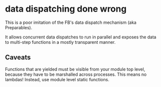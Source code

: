 # data dispatching done wrong

This is a poor imitation of the FB's data dispatch mechanism (aka Preparables).

It allows concurrent data dispatches to run in parallel and exposes the data to
multi-step functions in a mostly transparent manner.

## Caveats

Functions that are yielded must be visible from your module top level, because
they have to be marshalled across processes. This means no lambdas! Instead,
use module level static functions.


